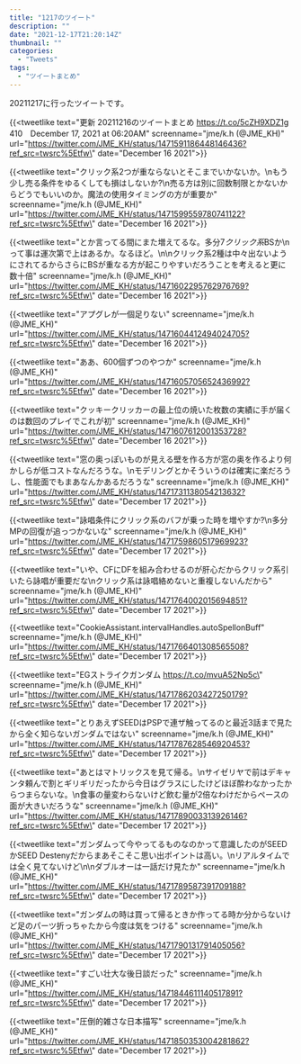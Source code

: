 ```yaml
---
title: "1217のツイート"
description: ""
date: "2021-12-17T21:20:14Z"
thumbnail: ""
categories:
  - "Tweets"
tags:
  - "ツイートまとめ"
---
```

20211217に行ったツイートです。
<!--more-->
{{<tweetlike text=\"更新 20211216のツイートまとめ https://t.co/5cZH9XDZ1g 410　December 17, 2021 at 06:20AM\" screenname=\"jme/k.h (@JME_KH)\" url=\"https://twitter.com/JME_KH/status/1471591186448146436?ref_src=twsrc%5Etfw\" date=\"December 16 2021\">}}

{{<tweetlike text=\"クリック系2つが重ならないとそこまでいかないか。\nもう少し売る条件をゆるくしても損はしないか?\n売る方は別に回数制限とかないからどうでもいいのか。魔法の使用タイミングの方が重要か\" screenname=\"jme/k.h (@JME_KH)\" url=\"https://twitter.com/JME_KH/status/1471599559780741122?ref_src=twsrc%5Etfw\" date=\"December 16 2021\">}}

{{<tweetlike text=\"とか言ってる間にまた増えてるな。多分7*クリック系*BSか\nって事は運次第で上はあるか。なるほど。\n\nクリック系2種は中々出ないようにされてるからさらにBSが重なる方が起こりやすいだろうことを考えると更に数十倍\" screenname=\"jme/k.h (@JME_KH)\" url=\"https://twitter.com/JME_KH/status/1471602295762976769?ref_src=twsrc%5Etfw\" date=\"December 16 2021\">}}

{{<tweetlike text=\"アプグレが一個足りない\" screenname=\"jme/k.h (@JME_KH)\" url=\"https://twitter.com/JME_KH/status/1471604412494024705?ref_src=twsrc%5Etfw\" date=\"December 16 2021\">}}

{{<tweetlike text=\"ああ、600個ずつのやつか\" screenname=\"jme/k.h (@JME_KH)\" url=\"https://twitter.com/JME_KH/status/1471605705652436992?ref_src=twsrc%5Etfw\" date=\"December 16 2021\">}}

{{<tweetlike text=\"クッキークリッカーの最上位の焼いた枚数の実績に手が届くのは数回のプレイでこれが初\" screenname=\"jme/k.h (@JME_KH)\" url=\"https://twitter.com/JME_KH/status/1471607612001353728?ref_src=twsrc%5Etfw\" date=\"December 16 2021\">}}

{{<tweetlike text=\"窓の奥っぽいものが見える壁を作る方が窓の奥を作るより何かしらが低コストなんだろうな。\nモデリングとかそういうのは確実に楽だろうし、性能面でもまあなんかあるだろうな\" screenname=\"jme/k.h (@JME_KH)\" url=\"https://twitter.com/JME_KH/status/1471731138054213632?ref_src=twsrc%5Etfw\" date=\"December 17 2021\">}}

{{<tweetlike text=\"詠唱条件にクリック系のバフが乗った時を増やすか?\n多分MPの回復が追っつかないな\" screenname=\"jme/k.h (@JME_KH)\" url=\"https://twitter.com/JME_KH/status/1471759860517969923?ref_src=twsrc%5Etfw\" date=\"December 17 2021\">}}

{{<tweetlike text=\"いや、CFにDFを組み合わせるのが肝心だからクリック系引いたら詠唱が重要だな\nクリック系は詠唱絡めないと重複しないんだから\" screenname=\"jme/k.h (@JME_KH)\" url=\"https://twitter.com/JME_KH/status/1471764002015694851?ref_src=twsrc%5Etfw\" date=\"December 17 2021\">}}

{{<tweetlike text=\"CookieAssistant.intervalHandles.autoSpellonBuff\" screenname=\"jme/k.h (@JME_KH)\" url=\"https://twitter.com/JME_KH/status/1471766401308565508?ref_src=twsrc%5Etfw\" date=\"December 17 2021\">}}

{{<tweetlike text=\"EGストライクガンダム https://t.co/mvuA52Np5c\" screenname=\"jme/k.h (@JME_KH)\" url=\"https://twitter.com/JME_KH/status/1471786203427250179?ref_src=twsrc%5Etfw\" date=\"December 17 2021\">}}

{{<tweetlike text=\"とりあえずSEEDはPSPで連ザ触ってるのと最近3話まで見たから全く知らないガンダムではない\" screenname=\"jme/k.h (@JME_KH)\" url=\"https://twitter.com/JME_KH/status/1471787628546920453?ref_src=twsrc%5Etfw\" date=\"December 17 2021\">}}

{{<tweetlike text=\"あとはマトリックスを見て帰る。\nサイゼリヤで前はデキャンタ頼んで割とギリギリだったから今日はグラスにしたけどほぼ酔わなかったからつまらないな。\n食事の量変わらないけど飲む量が2倍なわけだからペースの面が大きいだろうな\" screenname=\"jme/k.h (@JME_KH)\" url=\"https://twitter.com/JME_KH/status/1471789003313926146?ref_src=twsrc%5Etfw\" date=\"December 17 2021\">}}

{{<tweetlike text=\"ガンダムって今やってるものなのかって意識したのがSEEDかSEED Destenyだからまあそこそこ思い出ポイントは高い。\nリアルタイムでは全く見てないけど\n\nダブルオーは一話だけ見たか\" screenname=\"jme/k.h (@JME_KH)\" url=\"https://twitter.com/JME_KH/status/1471789587391709188?ref_src=twsrc%5Etfw\" date=\"December 17 2021\">}}

{{<tweetlike text=\"ガンダムの時は買って帰るときか作ってる時か分からないけど足のパーツ折っちゃたから今度は気をつける\" screenname=\"jme/k.h (@JME_KH)\" url=\"https://twitter.com/JME_KH/status/1471790131791405056?ref_src=twsrc%5Etfw\" date=\"December 17 2021\">}}

{{<tweetlike text=\"すごい壮大な後日談だった\" screenname=\"jme/k.h (@JME_KH)\" url=\"https://twitter.com/JME_KH/status/1471844611140517891?ref_src=twsrc%5Etfw\" date=\"December 17 2021\">}}

{{<tweetlike text=\"圧倒的雑さな日本描写\" screenname=\"jme/k.h (@JME_KH)\" url=\"https://twitter.com/JME_KH/status/1471850353004281862?ref_src=twsrc%5Etfw\" date=\"December 17 2021\">}}

